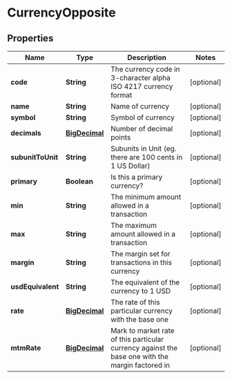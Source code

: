 

# CurrencyOpposite

## Properties

Name | Type | Description | Notes
------------ | ------------- | ------------- | -------------
**code** | **String** | The currency code in 3-character alpha ISO 4217 currency format |  [optional]
**name** | **String** | Name of currency |  [optional]
**symbol** | **String** | Symbol of currency |  [optional]
**decimals** | [**BigDecimal**](BigDecimal.md) | Number of decimal points |  [optional]
**subunitToUnit** | **String** | Subunits in Unit (eg. there are 100 cents in 1 US Dollar) |  [optional]
**primary** | **Boolean** | Is this a primary currency? |  [optional]
**min** | **String** | The minimum amount allowed in a transaction |  [optional]
**max** | **String** | The maximum amount allowed in a transaction |  [optional]
**margin** | **String** | The margin set for transactions in this currency |  [optional]
**usdEquivalent** | **String** | The equivalent of the currency to 1 USD |  [optional]
**rate** | [**BigDecimal**](BigDecimal.md) | The rate of this particular currency with the base one |  [optional]
**mtmRate** | [**BigDecimal**](BigDecimal.md) | Mark to market rate of this particular currency against the base one with the margin factored in |  [optional]



